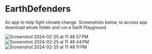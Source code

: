 # EarthDefenders

An app to help fight climate change. Screenshots below, to access app download whole folder and run a Swift Playground

![Screenshot 2024-02-25 at 11 48 57 PM](https://github.com/user-attachments/assets/0cab76cf-72b3-4fd7-9277-1d2d892a6a22)
![Screenshot 2024-02-25 at 11 48 44 PM](https://github.com/user-attachments/assets/4550b9e0-3c8c-44f5-8550-bce893efa5d2)
![Screenshot 2024-02-25 at 11 48 11 PM](https://github.com/user-attachments/assets/02c4738c-f635-46cf-ad71-7911d828ae9a)
